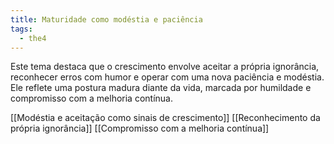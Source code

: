 ```yaml
---
title: Maturidade como modéstia e paciência
tags:
  - the4
---
```

Este tema destaca que o crescimento envolve aceitar a própria ignorância, reconhecer erros com humor e operar com uma nova paciência e modéstia. Ele reflete uma postura madura diante da vida, marcada por humildade e compromisso com a melhoria contínua.

[[Modéstia e aceitação como sinais de crescimento]]
[[Reconhecimento da própria ignorância]]
[[Compromisso com a melhoria contínua]]

